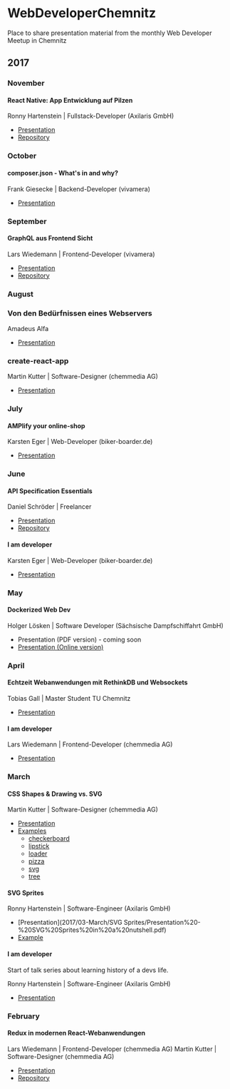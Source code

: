 # WebDeveloperChemnitz
Place to share presentation material from the monthly Web Developer Meetup in Chemnitz

## 2017

### November

#### React Native: App Entwicklung auf Pilzen
Ronny Hartenstein | Fullstack-Developer (Axilaris GmbH)
  * [Presentation](2017/11-November/react_native.pdf)
  * [Repository](//github.com/ronnyhartenstein/pilzliste-react-native-redux)

### October

#### composer.json - What's in and why?
Frank Giesecke | Backend-Developer (vivamera)
  * [Presentation](2017/10-October/composer.json.pdf)

### September

#### GraphQL aus Frontend Sicht
Lars Wiedemann | Frontend-Developer (vivamera)
  * [Presentation](2017/09-September/GraphQL.pdf)
  * [Repository](//github.com/gernsdorfer/graphql-apollo-typecript)
  
### August

### Von den Bedürfnissen eines Webservers
Amadeus Alfa
  * [Presentation](2017/08-August/Von-den-Beduerfnissen-eines-Webservers-amadeusalfa.pdf)

### create-react-app
Martin Kutter | Software-Designer (chemmedia AG)
  * [Presentation](2017/08-August/Create-React-App-martinkutter.pdf)

### July

####  AMPlify your online-shop
Karsten Eger | Web-Developer (biker-boarder.de)
  * [Presentation](2017/07-July/AMPlify%20your%20online-shop.pdf)
  
### June

#### API Specification Essentials
Daniel Schröder | Freelancer
* [Presentation](2017/06-June/Presentation%20-%20API%20Specification%20Language%20Essentials.pdf)
* [Repository](//github.com/schroedan/api-spec-lang-talk)

#### I am developer
Karsten Eger | Web-Developer (biker-boarder.de)
* [Presentation](2017/06-June/I%20am%20developer/karsteneger-iamadeveloper.pdf)


### May

#### Dockerized Web Dev
Holger Lösken | Software Developer (Sächsische Dampfschiffahrt GmbH)
* Presentation (PDF version) - coming soon
* [Presentation (Online version)](http://dockerized-web-dev.codedge.de)

### April

#### Echtzeit Webanwendungen mit RethinkDB und Websockets
Tobias Gall | Master Student TU Chemnitz
* [Presentation](2017/04-April/Rethinkdb%20%26%20Websockets.pdf)

#### I am developer
Lars Wiedemann | Frontend-Developer (chemmedia AG)
* [Presentation](2017/04-April/I%20am%20developer/whoami.pdf)

### March

#### CSS Shapes & Drawing vs. SVG
Martin Kutter | Software-Designer (chemmedia AG)
* [Presentation](2017/03-March/CSS%20Shapes/Presentation%20-%20CSS%20Shapes%20%26%20Drawing%20vs.%20SVG.pdf)
* [Examples](2017/03-March/examples)
	* [checkerboard](https://htmlpreview.github.io/?https://github.com/ChemnitzerWebDevs/slides/blob/master/2017/03-March/examples/checkerboard/index.html)
	* [lipstick](https://htmlpreview.github.io/?https://github.com/ChemnitzerWebDevs/slides/blob/master/2017/03-March/examples/lipstick/index.html)
	* [loader](https://htmlpreview.github.io/?https://github.com/ChemnitzerWebDevs/slides/blob/master/2017/03-March/examples/loader/index.html)
	* [pizza](https://htmlpreview.github.io/?https://github.com/ChemnitzerWebDevs/slides/blob/master/2017/03-March/examples/pizza/index.html)
	* [svg](https://htmlpreview.github.io/?https://github.com/ChemnitzerWebDevs/slides/blob/master/2017/03-March/examples/svg/index.html)
	* [tree](https://htmlpreview.github.io/?https://github.com/ChemnitzerWebDevs/slides/blob/master/2017/03-March/examples/tree/index.html)

#### SVG Sprites
Ronny Hartenstein | Software-Engineer (Axilaris GmbH)
* [Presentation](2017/03-March/SVG Sprites/Presentation%20-%20SVG%20Sprites%20in%20a%20nutshell.pdf)
* [Example](http://blog.rh-flow.de/svg-sprites-demo/index.html)

#### I am developer
Start of talk series about learning history of a devs life.

Ronny Hartenstein | Software-Engineer (Axilaris GmbH)
* [Presentation](2017/03-March/I%20am%20developer/Presentation%20-%20I%20am%20developer%20I%20have%20no%20life%20-%20Meine%20Lern-Historie.pdf)

### February

#### Redux in modernen React-Webanwendungen
Lars Wiedemann | Frontend-Developer (chemmedia AG)
Martin Kutter | Software-Designer (chemmedia AG)
* [Presentation](2017/02-February/Presentation%20-%20REDUX%20in%20modernen%20Webanwendungen.pdf)
* [Repository](//github.com/gernsdorfer/react-shop)

